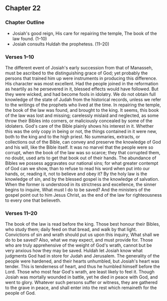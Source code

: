 ## Chapter 22

### Chapter Outline

- Josiah's good reign, His care for repairing the temple, The book of the law found. (1–10)
- Josiah consults Huldah the prophetess. (11–20)

### Verses 1–10

The different event of Josiah's early succession from that of Manasseh, must be ascribed to the distinguishing grace of God; yet probably the persons that trained him up were instruments in producing this difference. His character was most excellent. Had the people joined in the reformation as heartily as he persevered in it, blessed effects would have followed. But they were wicked, and had become fools in idolatry. We do not obtain full knowledge of the state of Judah from the historical records, unless we refer to the writings of the prophets who lived at the time. In repairing the temple, the book of the law was found, and brought to the king. It seems, this book of the law was lost and missing; carelessly mislaid and neglected, as some throw their Bibles into corners, or maliciously concealed by some of the idolaters. God's care of the Bible plainly shows his interest in it. Whether this was the only copy in being or not, the things contained in it were new, both to the king and to the high priest. No summaries, extracts, or collections out of the Bible, can convey and preserve the knowledge of God and his will, like the Bible itself. It was no marvel that the people were so corrupt, when the book of the law was so scarce; they that corrupted them, no doubt, used arts to get that book out of their hands. The abundance of Bibles we possess aggravates our national sins; for what greater contempt of God can we show, than to refuse to read his word when put into our hands, or, reading it, not to believe and obey it? By the holy law is the knowledge of sin, and by the blessed gospel is the knowledge of salvation. When the former is understood in its strictness and excellence, the sinner begins to inquire, What must I do to be saved? And the ministers of the gospel point out to him Jesus Christ, as the end of the law for righteousness to every one that believeth.

### Verses 11–20

The book of the law is read before the king. Those best honour their Bibles, who study them; daily feed on that bread, and walk by that light. Convictions of sin and wrath should put us upon this inquiry, What shall we do to be saved? Also, what we may expect, and must provide for. Those who are truly apprehensive of the weight of God's wrath, cannot but be very anxious how they may be saved. Huldah let Josiah know what judgments God had in store for Judah and Jerusalem. The generality of the people were hardened, and their hearts unhumbled, but Josiah's heart was tender. This is tenderness of heart, and thus he humbled himself before the Lord. Those who most fear God's wrath, are least likely to feel it. Though Josiah was mortally wounded in battle, yet he died in peace with God, and went to glory. Whatever such persons suffer or witness, they are gathered to the grave in peace, and shall enter into the rest which remaineth for the people of God.

